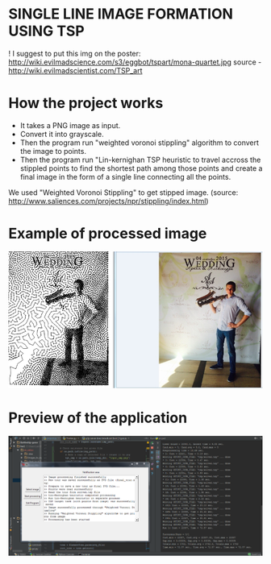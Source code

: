 # SINGLE LINE IMAGE FORMATION USING TSP

! I suggest to put this img on the poster:
http://wiki.evilmadscience.com/s3/eggbot/tspart/mona-quartet.jpg
source - http://wiki.evilmadscientist.com/TSP_art

# How the project works
  * It takes a PNG image as input.
  * Convert it into grayscale.
  * Then the program run "weighted voronoi stippling" algorithm to convert the image to points.
  * Then the program run "Lin-kernighan TSP heuristic to travel accross the stippled points to find the shortest path among those points   and create a final image in the form of a single line connecting all the points. 

We used "Weighted Voronoi Stippling" to get stipped image.
(source: http://www.saliences.com/projects/npr/stippling/index.html)

# Example of processed image
![](https://raw.githubusercontent.com/kagan94/AA-project/master/src/1.png)

# Preview of the application
![](https://raw.githubusercontent.com/kagan94/AA-project/master/src/2.png)
